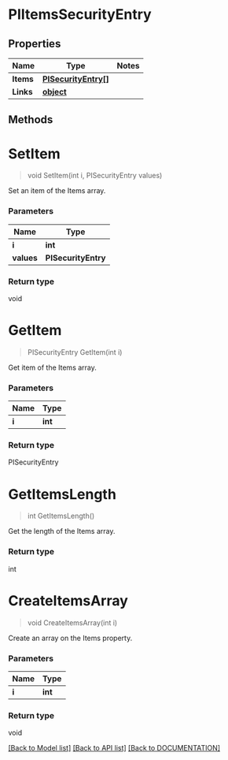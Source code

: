 # PIItemsSecurityEntry

## Properties
Name | Type | Notes
------------ | ------------- | -------------
**Items** | **[**PISecurityEntry[]**](../Model/PISecurityEntry.md)**
**Links** | **[**object**](../Model/Object.md)**

## Methods

# **SetItem**
> void SetItem(int i, PISecurityEntry values)

Set an item of the Items array.

### Parameters

Name | Type
------------- | -------------
 **i** | **int**
 **values** | **PISecurityEntry**

### Return type

void


# **GetItem**
> PISecurityEntry GetItem(int i)

Get item of the Items array.

### Parameters

Name | Type
------------- | -------------
 **i** | **int**

### Return type

PISecurityEntry


# **GetItemsLength**
> int GetItemsLength()

Get the length of the Items array.


### Return type

int


# **CreateItemsArray**
> void CreateItemsArray(int i)

Create an array on the Items property.

### Parameters

Name | Type
------------- | -------------
 **i** | **int**

### Return type

void

[[Back to Model list]](../../DOCUMENTATION.md#documentation-for-models) [[Back to API list]](../../DOCUMENTATION.md#documentation-for-api-endpoints) [[Back to DOCUMENTATION]](../../DOCUMENTATION.md)
